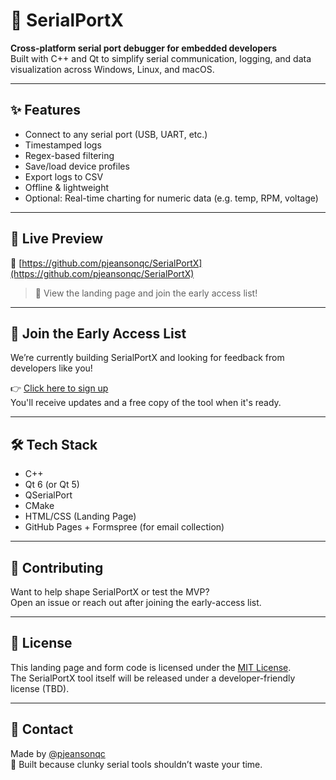 # 🔌 SerialPortX

**Cross-platform serial port debugger for embedded developers**  
Built with C++ and Qt to simplify serial communication, logging, and data visualization across Windows, Linux, and macOS.

---

## ✨ Features

- Connect to any serial port (USB, UART, etc.)
- Timestamped logs
- Regex-based filtering
- Save/load device profiles
- Export logs to CSV
- Offline & lightweight
- Optional: Real-time charting for numeric data (e.g. temp, RPM, voltage)

---

## 🚀 Live Preview

🔗 [https://github.com/pjeansonqc/SerialPortX](https://github.com/pjeansonqc/SerialPortX)  
> 🧪 View the landing page and join the early access list!

---

## 💌 Join the Early Access List

We’re currently building SerialPortX and looking for feedback from developers like you!

👉 [Click here to sign up](https://formspree.io/f/xqaqakop)  
You'll receive updates and a free copy of the tool when it's ready.

---

## 🛠 Tech Stack

- C++
- Qt 6 (or Qt 5)
- QSerialPort
- CMake
- HTML/CSS (Landing Page)
- GitHub Pages + Formspree (for email collection)

---

## 🤝 Contributing

Want to help shape SerialPortX or test the MVP?  
Open an issue or reach out after joining the early-access list.

---

## 📄 License

This landing page and form code is licensed under the [MIT License](LICENSE).  
The SerialPortX tool itself will be released under a developer-friendly license (TBD).

---

## 💬 Contact

Made by [@pjeansonqc](https://github.com/pjeansonqc)  
🔧 Built because clunky serial tools shouldn’t waste your time.
